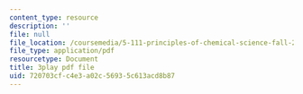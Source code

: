 ```yaml
---
content_type: resource
description: ''
file: null
file_location: /coursemedia/5-111-principles-of-chemical-science-fall-2008/720703cfc4e3a02c56935c613acd8b87_sQx1Y_CArYA.pdf
file_type: application/pdf
resourcetype: Document
title: 3play pdf file
uid: 720703cf-c4e3-a02c-5693-5c613acd8b87
---
```

